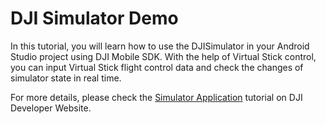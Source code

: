 # DJI Simulator Demo

In this tutorial, you will learn how to use the DJISimulator in your Android Studio project using DJI Mobile SDK. With the help of Virtual Stick control, you can input Virtual Stick flight control data and check the changes of simulator state in real time.

For more details, please check the [Simulator Application](https://developer.dji.com/mobile-sdk/documentation/android-tutorials/SimulatorDemo.html) tutorial on DJI Developer Website.


